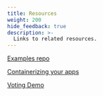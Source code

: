 ```yaml
---
title: Resources
weight: 200
hide_feedback: true
description: >-
  Links to related resources.
---
```


[Examples repo](https://github.com/subfuzion/dockerbyexample.dev-examples)

[Containerizing your apps](https://docs.google.com/presentation/d/1BRClYE6T7fgtPdcp-O9y_40me39RGHAgcJ1Ekh0lJwQ/edit?usp=sharing)

[Voting Demo](https://github.com/subfuzion/voting-demo)
